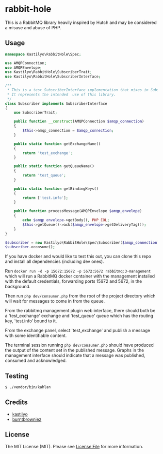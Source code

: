 # rabbit-hole

This is a RabbitMQ library heavily inspired by Hutch and may be considered a misuse and abuse of PHP.

## Usage

``` php
namespace Kastilyo\RabbitHole\Spec;

use AMQPConnection;
use AMQPEnvelope;
use Kastilyo\RabbitHole\SubscriberTrait;
use Kastilyo\RabbitHole\SubscriberInterface;

/**
 * This is a test SubscriberInterface implementation that mixes in SubscriberTrait.
 * It represents the intended  use of this library.
 */
class Subscriber implements SubscriberInterface
{
    use SubscriberTrait;

    public function __construct(AMQPConnection $amqp_connection)
    {
        $this->amqp_connection = $amqp_connection;
    }

    public static function getExchangeName()
    {
        return 'test_exchange';
    }

    public static function getQueueName()
    {
        return 'test_queue';
    }

    public static function getBindingKeys()
    {
        return ['test.info'];
    }

    public function processMessage(AMQPEnvelope $amqp_envelope)
    {
        echo $amqp_envelope->getBody(), PHP_EOL;
        $this->getQueue()->ack($amqp_envelope->getDeliveryTag());
    }
}
```

```php
$subscriber = new Kastilyo\RabbitHole\Spec\Subscriber($amqp_connection);
$subscriber->consume();
```

If you have docker and would like to test this out, you can clone this repo and install all dependencies (including dev ones).

Run `docker run -d -p 15672:15672 -p 5672:5672 rabbitmq:3-management` which will run a RabbitMQ docker container with the management installed with the default credentials, forwarding ports 15672 and 5672, in the background.

Then run `php dev/consumer.php` from the root of the project directory which will wait for messages to come in from the queue.

From the rabbitmq management plugin web interface, there should both be a 'test_exchange' exchange and 'test_queue' queue which has the routing key, 'test.info' bound to it.

From the exchange panel, select 'test_exchange' and publish a message with some identifiable content.

The terminal session running `php dev/consumer.php` should have produced the output of the content set in the published message. Graphs in the management interface should indicate that a message was published, consumed and acknowledged.

## Testing

``` bash
$ ./vendor/bin/kahlan
```

## Credits

- [kastilyo](https://github.com/kastilyo)
- [burntbrowniez](https://github.com/burntbrowniez  )

## License

The MIT License (MIT). Please see [License File](LICENSE.md) for more information.
